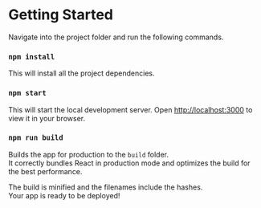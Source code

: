 # Getting Started

Navigate into the project folder and run the following commands.

### `npm install`
This will install all the project dependencies.

### `npm start`
This will start the local development server.
Open [http://localhost:3000](http://localhost:3000) to view it in your browser.


### `npm run build`

Builds the app for production to the `build` folder.\
It correctly bundles React in production mode and optimizes the build for the best performance.

The build is minified and the filenames include the hashes.\
Your app is ready to be deployed!
